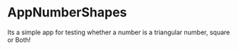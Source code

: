 # AppNumberShapes
Its a simple app for testing whether a number is a triangular number, square or Both!
